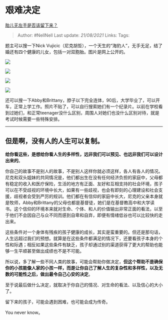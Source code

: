 # 艰难决定
[胎儿无左手是否该留下来？](https://www.zhihu.com/question/359056178/answer/988946095)

> Author: #NellNell
Last update: *21/08/2021*
Links:
Tags:

题主可以搜一下Nick Vujicic（尼克胡哲），一个天生的“海豹人”，无手无足，结了婚还有四个健康的儿女，包括一对双胞胎。图片是网上公开的。

![](https://pic1.zhimg.com/50/v2-82a6396a7bff80b2a237ca9eb2d782e4_720w.jpg?source=c8b7c179)

![](https://pic1.zhimg.com/80/v2-82a6396a7bff80b2a237ca9eb2d782e4_720w.jpg?source=c8b7c179)

![](https://pic2.zhimg.com/50/v2-b346a3e13da7f466035b1e647cfdf81e_720w.jpg?source=c8b7c179)

![](https://pic2.zhimg.com/80/v2-b346a3e13da7f466035b1e647cfdf81e_720w.jpg?source=c8b7c179)

还可以搜一下Abby和Brittany，脖子以下完全连体，90后，大学毕业了，可以开车，正常上学工作。照片不贴了，可以自行搜索她们有一个纪录片。以前在学校看到过她们，和正常teenager没什么区别，周围人对她们也没什么区别对待，就是考试时候需要一些特殊安排。

---

## 但是啊，没有人的人生可以复制。

**给你看这些，是想给你看人生的多样性，远非我们可以预见、也远非我们可以设计出来的**。

你自己的故事不是别人的故事，不是别人这样你就必须这样，各人有各人的情况。尼克和双头姐妹的共同情况是，他们都出生在没有任何经济负担的家庭中，父母都有稳定的收入和医疗保险，生活的地方有正面、友好和互相支持的社会环境，孩子可以在不受歧视的环境中长大，如果有一些歧视，也会有即刻的心理建设和社会支援，歧视者会受到严厉的规训。他们都在有信仰的家庭中长大，尼克的父亲本身就是牧师，Abby和Brittany的父母也都是基督徒，她们是在基督教高中和大学读书。这个信仰的环境本来就对生命、个体、和人的价值输出非常正面的看法，以至于他们不会因自己与众不同而感到自卑和自弃，即便有情绪低谷也可以比较快的走出来。

这些条件对一个身体有残疾的孩子健康的成长，其实是蛮重要的。但还是那句话，人生远超过我们的预想。就算是在这些条件都满足的情况下，还要看孩子本身的个性和际遇；相反如果这些条件有缺乏，孩子却通过别的渠道获得了更大的帮助也能够一生平顺甚至做出成绩也不是不可能。

所以说，多了解一些不同人类的故事，可能会帮助你做决定，**但这个帮助不是确保你的小孩能像人家的小孩一样，而是让你自己了解人生的复杂性和多样性，以及无数的可能性之后，做出最令自己心安的决定**。

至于说最后做什么决定，就取决于你自己的情况、对生命的看法、以及信心的大小了。

留下来的孩子，可能会遇到困难，也可能会成为传奇。

You never know。
